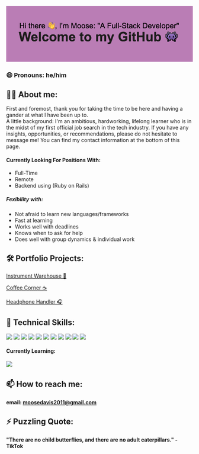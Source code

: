 ![doosemavis/header](https://github.com/doosemavis/doosemavis/blob/main/header.png?raw=true)

### 😄 Pronouns: he/him

## 💁‍♂️ About me: 

First and foremost, thank you for taking the time to be here and having a gander at what I have been up to.  
A little background: I'm an ambitious, hardworking, lifelong learner who is in the midst of my first official job search in the tech industry.  If you have any insights, opportunities, or recommendations, please do not hesitate to message me!  You can find my contact information at the bottom of this page.  


#### Currently Looking For Positions With: 
* Full-Time
* Remote
* Backend using (Ruby on Rails)

##### Fexibility with: 
* Not afraid to learn new languages/frameworks 
* Fast at learning
* Works well with deadlines
* Knows when to ask for help
* Does well with group dynamics & individual work



## 🛠 Portfolio Projects: 
 [Instrument Warehouse 🎹](https://github.com/doosemavis/instrument_warehouse)

 [Coffee Corner ☕️](https://github.com/doosemavis/coffee_corner)

 [Headphone Handler 🎧](https://github.com/doosemavis/headphone_handler)


## 👾 Technical Skills: 
![](https://img.shields.io/badge/Ruby-critical?style=for-the-badge&logo=ruby$logoColor=white&color=CC342D)
![](https://img.shields.io/badge/Ruby_on_Rails-critical?style=for-the-badge&logo=ruby-on-rails)
![](https://img.shields.io/badge/ActiveRecord-critical?style=for-the-badge&logo=ruby)
![](https://img.shields.io/badge/Sinatra-critical?style=for-the-badge&logo=ruby)
![](https://img.shields.io/badge/SQL-critical?style=for-the-badge&logo=sqlite)
![](https://img.shields.io/badge/PostgreSQL-critical?style=for-the-badge&logo=postgresql)
![](https://img.shields.io/badge/JavaScript-yellow?style=for-the-badge&logo=javascript)
![](https://img.shields.io/badge/React.js-blue?style=for-the-badge&logo=react)
![](https://img.shields.io/badge/Redux-purple?style=for-the-badge&logo=redux)
![](https://img.shields.io/badge/Git-orange?style=for-the-badge&logo=git)
![](https://img.shields.io/badge/GitHub-black?style=for-the-badge&logo=github)

  
  #### Currently Learning: 
  ![](https://img.shields.io/badge/-Golang-blue?style=for-the-badge&logo=go)


## 📫 How to reach me: 
#### email: moosedavis2011@gmail.com



## ⚡ Puzzling Quote: 
#### "There are no child butterflies, and there are no adult caterpillars." - TikTok
